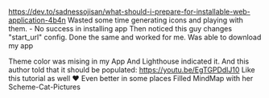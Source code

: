https://dev.to/sadnessojisan/what-should-i-prepare-for-installable-web-application-4b4n
Wasted some time generating icons and playing with them. - No success in installing app
Then noticed this guy changes "start_url" config. Done the same and worked for me. Was able to download my app

Theme color was mising in my App
And Lighthouse indicated it. And this author told that it should be populated:
https://youtu.be/EgTGPDdlJ10
Like this tutorial as well ❤️
Even better in some places
Filled MindMap with her Scheme-Cat-Pictures
